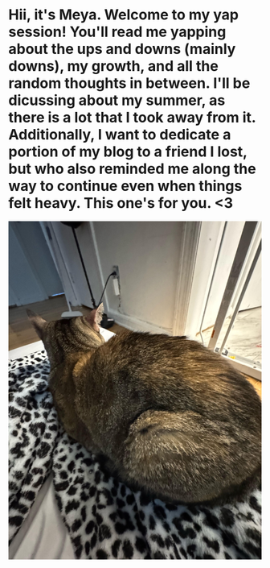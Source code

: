 # Hii, it's Meya. Welcome to my yap session! You'll read me yapping about the ups and downs (mainly downs), my growth, and all the random thoughts in between. I'll be dicussing about my summer, as there is a lot that I took away from it. Additionally, I want to dedicate a portion of my blog to a friend I lost, but who also reminded me along the way to continue even when things felt heavy. This one's for you. <3
![hiiii](Cats.jpg)
